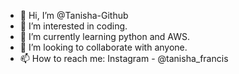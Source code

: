 - 👋 Hi, I’m @Tanisha-Github
- 👀 I’m interested in coding.
- 🌱 I’m currently learning python and AWS.
- 💞️ I’m looking to collaborate with anyone. 
- 📫 How to reach me: Instagram - @tanisha_francis

<!---
Tanisha-Github/Tanisha-Github is a ✨ special ✨ repository because its `README.md` (this file) appears on your GitHub profile.
You can click the Preview link to take a look at your changes.
--->
